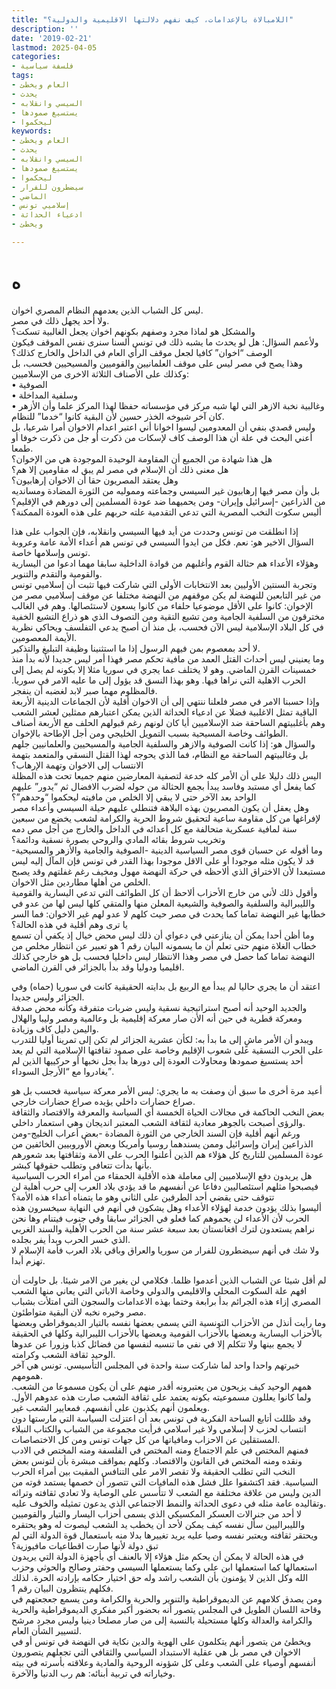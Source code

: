 ```yaml
---
title: "اللامبالاة بالإعدامات، كيف نفهم دلالتها الاقليمية والدولية؟"
description: ''
date: '2019-02-21'
lastmod: 2025-04-05
categories:
- فلسفة سياسية
tags:
- العام ويخطئ
- يحدث
- السيسي وانقلابه
- يستسيغ صمودها
- ليحكموا
keywords:
- العام ويخطئ
- يحدث
- السيسي وانقلابه
- يستسيغ صمودها
- ليحكموا
- سيضطرون للفرار
- الماضي
- إسلاميي تونس
- ادعياء الحداثة
- ويخطئ

---
```

# **ه**

ليس كل الشباب الذين يعدمهم النظام المصري اخوان.   
ولا أحد يجهل ذلك في مصر.  
والمشكل هو لماذا مجرد وصفهم بكونهم اخوان يجعل الغالبية تسكت؟   
ولأعمم السؤال: هل لو يحدث ما يشبه ذلك في تونس ألسنا سنرى نفس الموقف فيكون الوصف “اخوان” كافيا لجعل موقف الرأي العام في الداخل والخارج كذلك؟  
وهذا يصح في مصر ليس على موقف العلمانيين والقوميين والمسيحيين فحسب، بل وكذلك على الأصناف الثلاثة الاخرى من الإسلاميين:   
• الصوفية   
• وسلفية المداخلة   
• وغالبية نخبة الازهر التي لها شبه مركز في مؤسساته حفظا لهذا المركز علما وأن الأزهر كان آخر شيوخه الخذر حسين لأن البقية كانوا “خدما” للنظام.  
وليس قصدي بنفي أن المعدومين ليسوا اخوانا أني اعتبر اعدام الاخوان أمرا شرعيا، بل أعني البحث في علة أن هذا الوصف كاف لإسكات من ذكرت أو جل من ذكرت خوفا أو طمعا.   
هل هذا شهادة من الجميع أن المقاومة الوحيدة الموجودة هي من الإخوان؟   
هل معنى ذلك أن الإسلام في مصر لم يبق له مقاومين إلا هم؟  
وهل يعتقد المصريون حقا أن الاخوان إرهابيون؟   
بل وأن مصر فيها إرهابيون غير السيسي وجماعته ومموليه من الثورة المضادة ومسانديه من الذراعين -إسرائيل وإيران- ومن يحميهما ضد عودة المسلمين إلى دورهم في الإقليم؟   
أليس سكوت النخب المصرية التي تدعي التقدمية علته حربهم على هذه العودة الممكنة؟

إذا انطلقت من تونس وحددت من أيد فيها السيسي وانقلابه، فإن الجواب على هذا السؤال الاخير هو: نعم. فكل من ايدوا السيسي في تونس هم أعداء الأمة عامة وعروبة تونس وإسلامها خاصة.   
وهؤلاء الأعداء هم حثالة القوم وأغلبهم من قوادة الداخلية سابقا مهما ادعوا من اليسارية والقومية والتقدم والتنوير.  
وتجربة السنتين الأوليين بعد الانتخابات الأولى التي شاركت فيها تثبت أن إسلاميي تونس من غير التابعين للنهضة لم يكن موقفهم من النهضة مختلفا عن موقف إسلاميي مصر من الإخوان: كانوا على الأقل موضوعيا حلفاء من كانوا يسعون لاستئصالها. وهم في الغالب مخترقون من السلفية الجامية ومن تشيع التقية ومن التصوف الذي هو ذراع التشيع الخفية في كل البلاد الإسلامية ليس الآن فحسب، بل منذ أن أصبح يدعي التفلسف ويحاكي نظرية الأيمة المعصومين.   
لا أحد بمعصوم بمن فيهم الرسول إذا ما استثنينا وظيفة التبليغ والتذكير.  
وما يعنيني ليس أحداث القتل العمد من مافية تحكم مصر فهذا أمر ليس جديدا لأنه بدأ منذ خمسينات القرن الماضي. وهو لا يختلف عما يجري في سوريا مثلا إلا بكونه لم يصل إلى الحرب الاهلية التي نراها فيها. وهو بهذا النسق قد يؤول إلى ما عليه الامر في سوريا. فالمظلوم مهما صبر لابد لغضبه أن ينفجر.  
وإذا حسبنا الامر في مصر فلعلنا ننتهي إلى أن الاخوان أقلية لأن الجماعات الدينية الأربعة الباقية تمثل الاغلبية فضلا عن ادعياء الحداثة الذين يمكن اعتبارهم ممثلين لعشر الشعب وهم بأغلبيتهم الساحقة ضد الإسلاميين أيا كان لونهم رغم قبولهم الحلف مع الأربعة أصناف الطوائف وخاصة المسيحية بسبب التمويل الخليجي ومن أجل الإطاحة بالإخوان.  
والسؤال هو: إذا كانت الصوفية والازهر والسلفية الجامية والمسيحيين والعلمانيين جلهم بل وغالبيتهم الساحقة مع النظام، فما الذي يحوجه لهذا القتل النسقي والمتعمد بتهمة الانتساب إلى الاخوان وتهمة الإرهاب؟   
اليس ذلك دليلا على أن الأمر كله خدعة لتصفية المعارضين منهم جميعا تحت هذه المظلة كما يفعل أي مستبد وفاسد يبدأ بجمع الحثالة من حوله لضرب الافضال ثم “يدور” عليهم الواحد بعد الآخر حتى لا يبقي إلا الخلص من مافيته ليحكموا “وحدهم”؟  
وهل يعقل أن يكون المصريون بهذه البلاهة فتنطلي عليهم حيلة السيسي وأعداء مصر لإفراغها من كل مقاومة ساعية لتحقيق شروط الحرية والكرامة لشعب يخضع من سبعين سنة لمافية عسكرية متحالفة مع كل أعدائه في الداخل والخارج من أجل مص دمه وتخريب شروط بقائه المادي والروحي بصورة نسقية ودائمة؟  
وما أقوله عن حسبان قوى مصر السياسية الدينية -الصوفية والجامية والأزهر والمسيحية-قد لا يكون مثله موجودا أو على الاقل موجودا بهذا القدر في تونس فإن المآل إليه ليس مستبعدا لأن الاختراق الذي ألاحظه في حركة النهضة مهول ومخيف رغم غفلتهم وقد يصبح الخلص من أهلها مطاردين مثل الاخوان.  
وأقول ذلك لأني من خارج الأحزاب ألاحظ أن كل الطوائف التي تدعي اليسارية والقومية والليبرالية والسلفية والصوفية والشيعية المعلن منها والمتقي كلها ليس لها من عدو في خطابها غير النهضة تماما كما يحدث في مصر حيث كلهم لا عدو لهم غير الاخوان: فما السر يا ترى وهم أقلية في هذه الحالة؟  
وما أظن أحدا يمكن أن ينازعني في دعواي أن ذلك ليس محض خيال إذ يكفي أن تسمع خطاب الغلاة منهم حتى تعلم أن ما يسمونه البيان رقم 1 هو تعبير عن انتظار مخلص من النهضة تماما كما حصل في مصر وهذا الانتظار ليس داخليا فحسب بل هو خارجي كذلك اقليميا ودوليا وقد بدأ بالجزائر في القرن الماضي.

اعتقد أن ما يجري حاليا لم يبدأ مع الربيع بل بدايته الحقيقية كانت في سوريا (حماه) وفي الجزائر وليس جديدا.  
والجديد الوحيد أنه أصبح استراتيجية نسقية وليس ضربات متفرقة وكأنه محض صدفة ومعركة قطرية في حين أنه الأن صار معركة إقليمية بل وعالمية ومصر وليبا والهلال واليمن دليل كاف وزيادة.  
ويبدو أن الأمر ماشٍ إلى ما بدأ به: لكأن عشرية الجزائر لم تكن إلى تمرينا أوليا للتدرب على الحرب النسقية على شعوب الإقليم وخاصة على صمود ثقافتها الإسلامية التي لم يعد أحد يستسيغ صمودها ومحاولات العودة إلى دورها بدأ بجل نخبها أو حركييها الذين لم يغادروا مع “الأرجل السوداء”.

أعيد مرة أخرى ما سبق أن وصفت به ما يجري: ليس الأمر معركة سياسية فحسب بل هو صراع حضارات داخلي يؤيده صراع حضارات خارجي.   
بعض النخب الحاكمة في مجالات الحياة الخمسة أي السياسة والمعرفة والاقتصاد والثقافة والرؤى أصبحت بالجوهر معادية لثقافة الشعب المعتبر انديجان وهي استعمار داخلي.  
ورغم أنهم أقلية فإن السند الخارجي من الثورة المضادة -بعض أعراب الخليج-ومن الذراعين إيران وإسرائيل وممن يسندهما روسيا وأمريكا وبعض الأوروبيين الخائفين من عودة المسلمين للتاريخ كل هؤلاء هم الذين أعلنوا الحرب على الأمة وثقافتها بعد شعورهم بأنها بدأت تتعافى وتطلب حقوقها كبشر.  
هل يريدون دفع الإسلاميين إلى معاملة هذه الأقلية الحمقاء من أمراء الحرب السياسية فيصبحوا مثلهم استئصاليين دفاعا عن أنفسهم ما قد يؤدي بلاد العرب إلى حرب أهلية لن تتوقف حتى يقضي أحد الطرفين على الثاني وهو ما يتمناه أعداء هذه الأمة؟  
أليسوا بذلك يؤدون خدمة لهؤلاء الأعداء وهل يشكون في أنهم في النهاية سيخسرون هذه الحرب لأن الأعداء لن يحموهم كما فعلو في الجزائر سابقا وفي جنوب فيتنام وها نحن نراهم يستعدون لترك افغانستان بعد سبعة عشر سنة من الحرب الأهلية والسند الغربي الذي خسر الحرب وبدأ يفر بجلده.   
ولا شك في أنهم سيضطرون للفرار من سوريا والعراق وباقي بلاد العرب فأمة الإسلام لا تهزم أبدا.

لم أقل شيئا عن الشباب الذين أعدموا ظلما. فكلامي لن يغير من الامر شيئا. بل حاولت أن افهم علة السكوت المحلي والاقليمي والدولي وخاصة الاباتي التي يعاني منها الشعب المصري إزاء هذه الجرائم بدأ برابعة وختما بهذه الاعدامات والسجون التي امتلأت بشباب مصر وخيره نخبه لان البقية متواطئون.  
وما رأيت أنذل من الأحزاب التونسية التي يسمي بعضها نفسه بالتيار الديموقراطي وبعضها بالأحزاب اليسارية وبعضها بالأحزاب القومية وبعضها بالأحزاب الليبرالية وكلها في الحقيقة لا يجمع بينها ولا تتكلم إلا في نفي ما تنسبه لنفسها من فضائل كذبا وزورا عن عدوها الوحيد ثقافة الشعب وكرامته.  
خبرتهم واحدا واحد لما شاركت سنة واحدة في المجلس التأسيسي. تونس هي آخر همومهم.   
همهم الوحيد كيف يزيحون من يعتبرونه أقدر منهم على أن يكون مسموعا من الشعب. ولما كانوا يعللون مسموعيته بكونه يعتمد على ثقافة الشعب صارت هذه عدوهم الأول. ويعلمون أنهم يكذبون على أنفسهم. فمعايير الشعب غير.  
وقد ظللت أتابع الساحة الفكرية في تونس بعد أن اعتزلت السياسة التي مارستها دون انتساب لحزب لا إسلامي ولا غير اسلامي فرأيت مجموعة من الشباب والكتاب النبلاء المستقلين عن الاحزاب ومافياتها من كل جهات تونس ومن كل الاختصاصات.  
فمنهم المختص في علم الاجتماع ومنه المختص في الفلسفة ومنه المختص في الادب ونقده ومنه المختص في القانون والاقتصاد. وكلهم بمواقف مبشرة بأن لتونس بعض النخب التي تطلب الحقيقة ولا تقصر الامر على التنافس المقيت بين أمراء الحرب السياسية. فقد اكتشفوا علل فشل هذه المافيات التي تتصور أن خصمها يستمد قوته من الدين وليس من علاقة مختلفة مع الشعب لا تتأسس على الوصاية ولا تعادي ثقافته وتراثه وتقاليده عامة مثله في دعوى الحداثة والنمط الاجتماعي الذي يدعون تمثيله والخوف عليه.  
لا أحد من جنرالات العسكر المكسيكي الذي يسمى أحزاب اليسار والتيار والقوميين والليبراليين سأل نفسه كيف يمكن لأحد أن يخطب يد الشعب ليصوت له وهو يحتقره ويحتقر ثقافته ويعتبر نفسه وصيا عليه يريد تغييرها بدلا منه باستعمال قوة الدولة التي لم تبق دولة لأنها صارت اقطاعيات مافيوزية؟  
في هذه الحالة لا يمكن أن يحكم مثل هؤلاء إلا بالعنف أي بأجهزة الدولة التي يريدون استعمالها كما استعملها ابن علي وكما يستعملها السيسي وحفتر وصالح والحوثي وحزب الله وكل الذين لا يؤمنون بأن الشعب راشد وله حق اختيار حكامه بإرادته الحرة. لذلك فكلهم ينتظرون البيان رقم 1.  
ومن يصدق كلامهم عن الديموقراطية والتنوير والحرية والكرامة ومن يسمع جعجعتهم في وقاحة اللسان الطويل في المجلس يتصور أنه بحضور أكبر مفكري الديموقراطية والحرية والكرامة والعدالة وكلها مستحيلة بالنسبة إلى من صار مصلحا دينيا وليس مجرد مرشح لتسيير الشأن العام.  
ويخطئ من يتصور أنهم يتكلمون على الهوية والدين نكاية في النهضة في تونس أو في الاخوان في مصر بل هي عقلية الاستبداد السياسي والثقافي التي تجعلهم يتصورون أنفسهم أوصياء على الشعب وعلى كل شؤونه الروحية والمادية وعلاقته بأسرته في بيته وخياراته في تربية أبنائه: هم رب الدنيا والآخرة.

###
